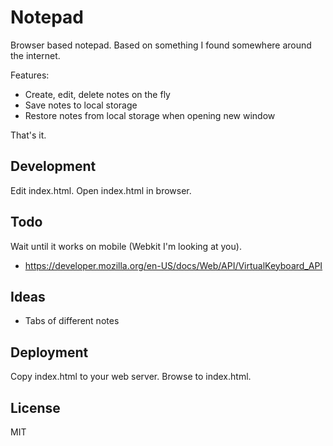 # Notepad

Browser based notepad. Based on something I found somewhere around the internet.

Features:

- Create, edit, delete notes on the fly
- Save notes to local storage
- Restore notes from local storage when opening new window

That's it.

## Development

Edit index.html. Open index.html in browser.

## Todo

Wait until it works on mobile (Webkit I'm looking at you).

- https://developer.mozilla.org/en-US/docs/Web/API/VirtualKeyboard_API


## Ideas

- Tabs of different notes 

## Deployment

Copy index.html to your web server.
Browse to index.html.

## License

MIT
